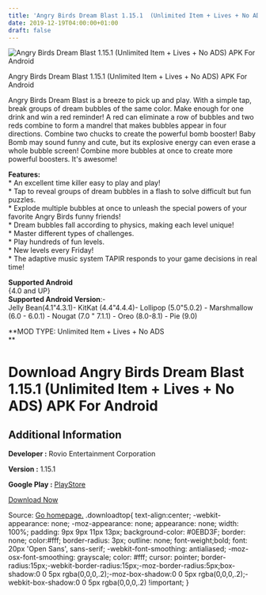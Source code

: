 ```yaml
---
title: 'Angry Birds Dream Blast 1.15.1  (Unlimited Item + Lives + No ADS) APK For Android'
date: 2019-12-19T04:00:00+01:00
draft: false
---
```


![Angry Birds Dream Blast 1.15.1  (Unlimited Item + Lives + No ADS) APK For Android](https://i0.wp.com/apkhome.net/wp-content/uploads/2019/11/Angry-Birds-Dream-Blast-1.15.1--Unlimited-Item-Lives-No-ADS.png "Angry Birds Dream Blast 1.15.1  (Unlimited Item + Lives + No ADS) APK For Android")

  

Angry Birds Dream Blast 1.15.1  (Unlimited Item + Lives + No ADS) APK For Android

Angry Birds Dream Blast is a breeze to pick up and play. With a simple tap, break groups of dream bubbles of the same color. Make enough for one drink and win a red reminder! A red can eliminate a row of bubbles and two reds combine to form a mandrel that makes bubbles appear in four directions. Combine two chucks to create the powerful bomb booster! Baby Bomb may sound funny and cute, but its explosive energy can even erase a whole bubble screen! Combine more bubbles at once to create more powerful boosters. It's awesome!

**Features:**  
\* An excellent time killer easy to play and play!  
\* Tap to reveal groups of dream bubbles in a flash to solve difficult but fun puzzles.  
\* Explode multiple bubbles at once to unleash the special powers of your favorite Angry Birds funny friends!  
\* Dream bubbles fall according to physics, making each level unique!  
\* Master different types of challenges.  
\* Play hundreds of fun levels.  
\* New levels every Friday!  
\* The adaptive music system TAPIR responds to your game decisions in real time!

**Supported Android**  
{4.0 and UP}  
**Supported Android Version**:-  
Jelly Bean(4.1"4.3.1)- KitKat (4.4"4.4.4)- Lollipop (5.0"5.0.2) - Marshmallow (6.0 - 6.0.1) - Nougat (7.0 " 7.1.1) - Oreo (8.0-8.1) - Pie (9.0)

**MOD TYPE: Unlimited Item + Lives + No ADS  
**

Download Angry Birds Dream Blast 1.15.1  (Unlimited Item + Lives + No ADS) APK For Android
==============================================================================================

Additional Information
----------------------

**Developer :** Rovio Entertainment Corporation

**Version :** 1.15.1

**Google Play :** [PlayStore](https://play.google.com/store/apps/details?id=com.rovio.dream)

  

[Download Now](https://store4app.co/post/angry-birds-dream-blast-1-15-1-od-unlimited-item-lives-no-ads-apk-for-android_1574451737)

  
Source: [Go homepage.](https://store4app.co/post/angry-birds-dream-blast-1-15-1-od-unlimited-item-lives-no-ads-apk-for-android_1574451737) .downloadtop{ text-align:center; -webkit-appearance: none; -moz-appearance: none; appearance: none; width: 100%; padding: 9px 9px 11px 13px; background-color: #0EBD3F; border: none; color:#fff; border-radius: 3px; outline: none; font-weight;bold; font: 20px 'Open Sans', sans-serif; -webkit-font-smoothing: antialiased; -moz-osx-font-smoothing: grayscale; color: #fff; cursor: pointer; border-radius:15px;-webkit-border-radius:15px;-moz-border-radius:5px;box-shadow:0 0 5px rgba(0,0,0,.2);-moz-box-shadow:0 0 5px rgba(0,0,0,.2);-webkit-box-shadow:0 0 5px rgba(0,0,0,.2) !important; }